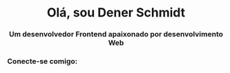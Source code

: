 <h1 align="center">Olá, sou Dener Schmidt</h1>
<h3 align="center">Um desenvolvedor Frontend apaixonado por desenvolvimento Web</h3>

<h3 align="left">Conecte-se comigo:</ h3>
<p align="left">
</p>
